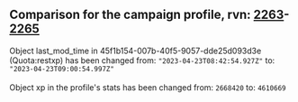 ## Comparison for the campaign profile, rvn: [2263](https://github.com/PRO100KatYT/FortniteProfileRevisions/tree/main/profiles/campaign/2263%20campaign.json)-[2265](https://github.com/PRO100KatYT/FortniteProfileRevisions/tree/main/profiles/campaign/2265%20campaign.json)

Object last_mod_time in 45f1b154-007b-40f5-9057-dde25d093d3e (Quota:restxp) has been changed from: `"2023-04-23T08:42:54.927Z"` to: `"2023-04-23T09:00:54.997Z"`
<br><br>
Object xp in the profile's stats has been changed from: `2668420` to: `4610669`
<br><br>
